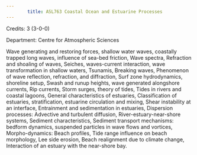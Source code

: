 ```yaml
---
        title: ASL763 Coastal Ocean and Estuarine Processes
---
```

Credits: 3 (3-0-0)

Department: Centre for Atmospheric Sciences

Wave generating and restoring forces, shallow water waves, coastally trapped long waves, influence of sea-bed friction, Wave spectra, Refraction and shoaling of waves, Seiches, waves-current interaction, wave transformation in shallow waters, Tsunamis, Breaking waves, Phenomenon of wave reflection, refraction, and diffraction, Surf zone hydrodynamics, shoreline setup, Swash and runup heights, wave generated alongshore currents, Rip currents, Storm surges, theory of tides, Tides in rivers and coastal lagoons, General characteristics of estuaries, Classification of estuaries, stratification, estuarine circulation and mixing, Shear instability at an interface, Entrainment and sedimentation in estuaries, Dispersion processes: Advective and turbulent diffusion, River-estuary-near-shore systems, Sediment characteristics, Sediment transport mechanisms: bedform dynamics, suspended particles in wave flows and vortices, Morpho-dynamics: Beach profiles, Tide range influence on beach morphology, Lee side erosion, Beach realignment due to climate change, Interaction of an estuary with the near-shore bay.